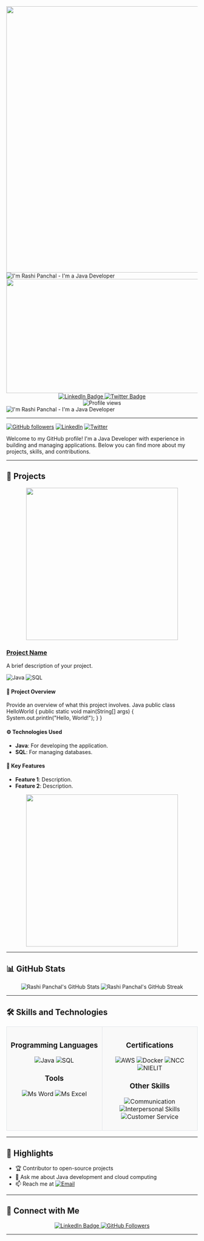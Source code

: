 
<div id="header" align="center">
  <img src="https://img.freepik.com/fotos-gratis/renderizacao-3d-de-desenho-animado-como-mulher-trabalhando-no-computador_23-2150797648.jpg?size=338&ext=jpg&ga=GA1.1.2008272138.1721692800&semt=ais_user" width="700"/>

  <div align="left">
  <img src="https://readme-typing-svg.herokuapp.com?font=Architects+Daughter&color=22EBF7&size=40&center=false&lines=Hey!+I'm+Rashi....;I'm+a+Java+Developer....;" alt="I'm Rashi Panchal - I'm a Java Developer"/>
</div>
 
</div>

<div align="center">
  <img src="https://media.giphy.com/media/26tn33aiTi1jkl6H6/giphy.gif" width="600" height="300"/>
</div>

<div id="badges" align="center">
  <a href="https://www.linkedin.com/in/tushar-panchal23/">
    <img src="https://img.shields.io/badge/LinkedIn-blue?style=for-the-badge&logo=linkedin&logoColor=white" alt="LinkedIn Badge"/>
  </a>
  <a href="https://twitter.com/yourtwitterhandle">
    <img src="https://img.shields.io/twitter/follow/yourtwitterhandle?label=Follow&style=for-the-badge&logo=twitter&logoColor=white" alt="Twitter Badge"/>
  </a>
</div>

<div id="profile-views" align="center">
  <img src="https://komarev.com/ghpvc/?username=tushar-ops23&style=flat-square&color=green" alt="Profile views"/>
</div>

<div align="left">
  <img src="https://readme-typing-svg.herokuapp.com?font=Architects+Daughter&color=22EBF7&size=40&center=false&lines=Hey!+I'm+Rashi....;I'm+a+Java+Developer....;" alt="I'm Rashi Panchal - I'm a Java Developer"/>
</div>

---

[![GitHub followers](https://img.shields.io/github/followers/Tushar-ops23?label=Follow&style=social)](https://github.com/Tushar-ops23)
[![LinkedIn](https://img.shields.io/badge/LinkedIn-Connect-blue)](https://www.linkedin.com/in/tushar-panchal23/)
[![Twitter](https://img.shields.io/twitter/follow/yourtwitterhandle?label=Follow&style=social)](https://twitter.com/yourtwitterhandle)

Welcome to my GitHub profile! I'm a Java Developer with experience in building and managing applications. Below you can find more about my projects, skills, and contributions.

---

## 🚀 Projects

<div align="center">
  <img src="https://media.giphy.com/media/3oKIPtjElfqwMOTbH2/giphy.gif" width="400" />
</div>

### [**Project Name**](#)
A brief description of your project.

![Java](https://img.shields.io/badge/Java-007396?style=for-the-badge&logo=java&logoColor=white) ![SQL](https://img.shields.io/badge/SQL-00758F?style=for-the-badge&logo=sql&logoColor=white)

#### 🎯 Project Overview
Provide an overview of what this project involves.
Java
public class HelloWorld {
    public static void main(String[] args) {
        System.out.println("Hello, World!");
    }
}

#### ⚙️ Technologies Used
- **Java**: For developing the application.
- **SQL**: For managing databases.

#### 🌟 Key Features
- **Feature 1**: Description.
- **Feature 2**: Description.

<div align="center">
  <img src="https://media.giphy.com/media/Ll22OhMLAlVDb8UQWe/giphy.gif" width="400" />
</div>

---

## 📊 GitHub Stats

<div align="center">
  <img src="https://github-readme-stats.vercel.app/api?username=Tushar-ops23&show_icons=true&theme=radical" alt="Rashi Panchal's GitHub Stats"/>
  <img src="https://github-readme-streak-stats.herokuapp.com/?user=Tushar-ops23&theme=radical" alt="Rashi Panchal's GitHub Streak"/>
</div>

---

## 🛠 Skills and Technologies

<div align="center">
  <table>
    <tr>
      <td width="50%" style="vertical-align:top; background-color:#f9f9f9; border: 1px solid #e1e4e8; padding: 10px;">
        <h3 align="center">Programming Languages</h3>
        <p align="center">
          <img src="https://img.shields.io/badge/Java-007396?style=for-the-badge&logo=java&logoColor=white" alt="Java"/>
          <img src="https://img.shields.io/badge/SQL-00758F?style=for-the-badge&logo=sql&logoColor=white" alt="SQL"/>
        </p>
        <h3 align="center">Tools</h3>
        <p align="center">
          <img src="https://img.shields.io/badge/Ms%20Word-2C2255?style=for-the-badge&logo=microsoft-word&logoColor=white" alt="Ms Word"/>
          <img src="https://img.shields.io/badge/Ms%20Excel-217346?style=for-the-badge&logo=microsoft-excel&logoColor=white" alt="Ms Excel"/>
        </p>
      </td>
      <td width="50%" style="vertical-align:top; background-color:#f9f9f9; border: 1px solid #e1e4e8; padding: 10px;">
        <h3 align="center">Certifications</h3>
        <p align="center">
          <img src="https://img.shields.io/badge/AWS-FF9900?style=for-the-badge&logo=amazon-aws&logoColor=white" alt="AWS"/>
          <img src="https://img.shields.io/badge/Docker-2496ED?style=for-the-badge&logo=docker&logoColor=white" alt="Docker"/>
          <img src="https://img.shields.io/badge/NCC-004080?style=for-the-badge&logo=ncc&logoColor=white" alt="NCC"/>
          <img src="https://img.shields.io/badge/NIELIT-0033A0?style=for-the-badge&logo=nielit&logoColor=white" alt="NIELIT"/>
        </p>
        <h3 align="center">Other Skills</h3>
        <p align="center">
          <img src="https://img.shields.io/badge/Communication-0078D4?style=for-the-badge&logo=communication&logoColor=white" alt="Communication"/>
          <img src="https://img.shields.io/badge/Interpersonal%20Skills-0078D4?style=for-the-badge&logo=interpersonal-skills&logoColor=white" alt="Interpersonal Skills"/>
          <img src="https://img.shields.io/badge/Customer%20Service-0078D4?style=for-the-badge&logo=customer-service&logoColor=white" alt="Customer Service"/>
        </p>
      </td>
    </tr>
  </table>
</div>

---

## 🌟 Highlights

- 🏆 Contributor to open-source projects
- 💬 Ask me about Java development and cloud computing
- 📫 Reach me at [![Email](https://img.shields.io/badge/Email-rashipanchal2003@gmail.com-red?style=flat-square&logo=gmail&logoColor=white)](mailto:rashipanchal2003@gmail.com)

---

## 🤝 Connect with Me

<div align="center">
  <a href="https://www.linkedin.com/in/tushar-panchal23/">
    <img src="https://img.shields.io/badge/LinkedIn-Connect-blue?style=for-the-badge&logo=linkedin&logoColor=white" alt="LinkedIn Badge"/>
  </a>
  <a href="https://github.com/Tushar-ops23">
    <img src="https://img.shields.io/github/followers/Tushar-ops23?label=Follow&style=social" alt="GitHub Followers"/>
  </a>
</div>

---
